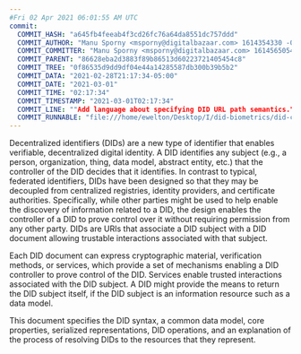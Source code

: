 ```yaml
---
#Fri 02 Apr 2021 06:01:55 AM UTC
commit:
  COMMIT_HASH: "a645fb4feeab4f3cd26fc76a64da8551dc757ddd"
  COMMIT_AUTHOR: "Manu Sporny <msporny@digitalbazaar.com> 1614354330 -0500"
  COMMIT_COMMITTER: "Manu Sporny <msporny@digitalbazaar.com> 1614565054 -0500"
  COMMIT_PARENT: "86628eba2d3883f89b86513d60223721405454c8"
  COMMIT_TREE: "0f86535d9dd9df04e44a14285587db300b39b5b2"
  COMMIT_DATA: "2021-02-28T21:17:34-05:00"
  COMMIT_DATE: "2021-03-01"
  COMMIT_TIME: "02:17:34"
  COMMIT_TIMESTAMP: "2021-03-01T02:17:34"
  COMMIT_LINE: ""Add language about specifying DID URL path semantics."
  COMMIT_RUNNABLE: "file:///home/ewelton/Desktop/I/did-biometrics/did-core-dataset/analysis/gitinfo/a645fb4feeab4f3cd26fc76a64da8551dc757ddd/snapshot/index.html"
---
```


<section id="abstract">
<p>
<a>Decentralized identifiers</a> (DIDs) are a new type of identifier that
enables verifiable, decentralized digital identity. A <a>DID</a> identifies any
subject (e.g., a person, organization, thing, data model, abstract entity, etc.)
that the controller of the <a>DID</a> decides that it identifies. In contrast to
typical, federated identifiers, <a>DIDs</a> have been designed so that they may
be decoupled from centralized registries, identity providers, and certificate
authorities. Specifically, while other parties might be used to help enable the
discovery of information related to a <a>DID</a>, the design enables the
controller of a <a>DID</a> to prove control over it without requiring permission
from any other party. <a>DIDs</a> are <a>URIs</a> that associate a <a>DID
subject</a> with a <a>DID document</a> allowing trustable interactions
associated with that subject.
    </p>
<p>
Each <a>DID document</a> can express cryptographic material, <a>verification
methods</a>, or <a>services</a>, which provide a set of mechanisms enabling a
<a>DID controller</a> to prove control of the <a>DID</a>. <a>Services</a> enable
trusted interactions associated with the <a>DID subject</a>. A <a>DID</a> might
provide the means to return the <a>DID subject</a> itself, if the <a>DID
subject</a> is an information resource such as a data model.
    </p>
<p>
This document specifies the DID syntax, a common data model, core properties,
serialized representations, DID operations, and an explanation of the process
of resolving DIDs to the resources that they represent.
    </p>
</section>
